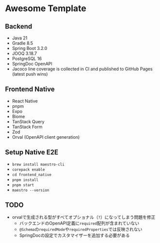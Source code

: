 # Awesome Template

## Backend

- Java 21
- Gradle 8.5
- Spring Boot 3.2.0
- JOOQ 3.18.7
- PostgreSQL 16
- SpringDoc OpenAPI
- Jacoco line coverage is collected in CI and published to GitHub Pages (latest push wins)

## Frontend Native

- React Native
- pnpm
- Expo
- Biome
- TanStack Query
- TanStack Form
- Zod
- Orval (OpenAPI client generation)

## Setup Native E2E

- `brew install maestro-cli`
- `corepack enable`
- `cd frontend_native`
- `pnpm install`
- `pnpm start`
- `maestro --version`

## TODO

- orvalで生成される型がすべてオプショナル（`?`）になってしまう問題を修正
  - バックエンドのOpenAPI定義に`required`配列が含まれていない
  - `@Schema`の`requiredMode`や`requiredProperties`では反映されない
  - SpringDocの設定でカスタマイザーを追加する必要がある
